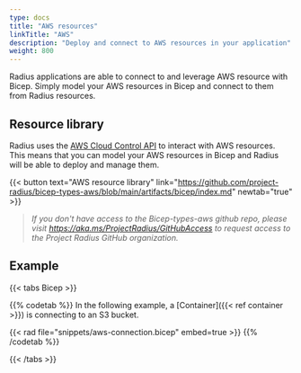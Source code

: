 ```yaml
---
type: docs
title: "AWS resources"
linkTitle: "AWS"
description: "Deploy and connect to AWS resources in your application"
weight: 800
---
```


Radius applications are able to connect to and leverage AWS resource with Bicep. Simply model your AWS resources in Bicep and connect to them from Radius resources.

## Resource library

Radius uses the [AWS Cloud Control API](https://docs.aws.amazon.com/cloudcontrolapi/latest/userguide/what-is-cloudcontrolapi.html) to interact with AWS resources. This means that you can model your AWS resources in Bicep and Radius will be able to deploy and manage them.


{{< button text="AWS resource library" link="https://github.com/project-radius/bicep-types-aws/blob/main/artifacts/bicep/index.md" newtab="true" >}}
> *If you don't have access to the Bicep-types-aws github repo, please visit https://aka.ms/ProjectRadius/GitHubAccess to request access to the Project Radius GitHub organization.*

## Example

{{< tabs Bicep >}}

{{% codetab %}}
In the following example, a [Container]({{< ref container >}}) is connecting to an S3 bucket. 

{{< rad file="snippets/aws-connection.bicep" embed=true >}}
{{% /codetab %}} 

{{< /tabs >}}